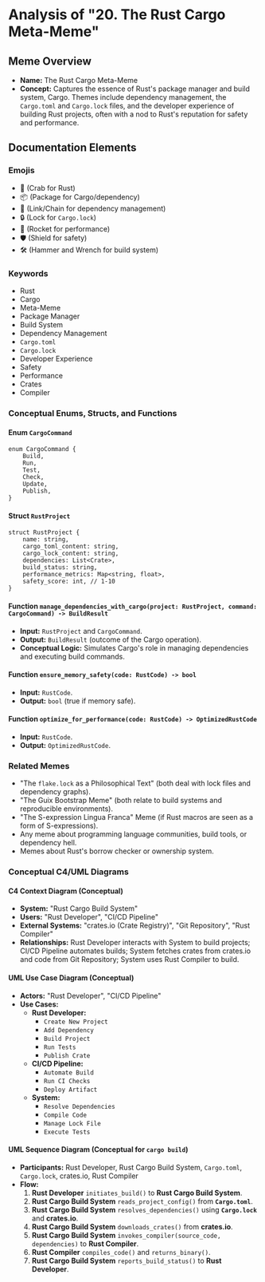 # Analysis of "20. The Rust Cargo Meta-Meme"

## Meme Overview
*   **Name:** The Rust Cargo Meta-Meme
*   **Concept:** Captures the essence of Rust's package manager and build system, Cargo. Themes include dependency management, the `Cargo.toml` and `Cargo.lock` files, and the developer experience of building Rust projects, often with a nod to Rust's reputation for safety and performance.

## Documentation Elements

### Emojis
*   🦀 (Crab for Rust)
*   📦 (Package for Cargo/dependency)
*   🔗 (Link/Chain for dependency management)
*   🔒 (Lock for `Cargo.lock`)
*   🚀 (Rocket for performance)
*   🛡️ (Shield for safety)
*   🛠️ (Hammer and Wrench for build system)

### Keywords
*   Rust
*   Cargo
*   Meta-Meme
*   Package Manager
*   Build System
*   Dependency Management
*   `Cargo.toml`
*   `Cargo.lock`
*   Developer Experience
*   Safety
*   Performance
*   Crates
*   Compiler

### Conceptual Enums, Structs, and Functions

#### Enum `CargoCommand`
```
enum CargoCommand {
    Build,
    Run,
    Test,
    Check,
    Update,
    Publish,
}
```

#### Struct `RustProject`
```
struct RustProject {
    name: string,
    cargo_toml_content: string,
    cargo_lock_content: string,
    dependencies: List<Crate>,
    build_status: string,
    performance_metrics: Map<string, float>,
    safety_score: int, // 1-10
}
```

#### Function `manage_dependencies_with_cargo(project: RustProject, command: CargoCommand) -> BuildResult`
*   **Input:** `RustProject` and `CargoCommand`.
*   **Output:** `BuildResult` (outcome of the Cargo operation).
*   **Conceptual Logic:** Simulates Cargo's role in managing dependencies and executing build commands.

#### Function `ensure_memory_safety(code: RustCode) -> bool`
*   **Input:** `RustCode`.
*   **Output:** `bool` (true if memory safe).

#### Function `optimize_for_performance(code: RustCode) -> OptimizedRustCode`
*   **Input:** `RustCode`.
*   **Output:** `OptimizedRustCode`.

### Related Memes
*   "The `flake.lock` as a Philosophical Text" (both deal with lock files and dependency graphs).
*   "The Guix Bootstrap Meme" (both relate to build systems and reproducible environments).
*   "The S-expression Lingua Franca" Meme (if Rust macros are seen as a form of S-expressions).
*   Any meme about programming language communities, build tools, or dependency hell.
*   Memes about Rust's borrow checker or ownership system.

### Conceptual C4/UML Diagrams

#### C4 Context Diagram (Conceptual)
*   **System:** "Rust Cargo Build System"
*   **Users:** "Rust Developer", "CI/CD Pipeline"
*   **External Systems:** "crates.io (Crate Registry)", "Git Repository", "Rust Compiler"
*   **Relationships:** Rust Developer interacts with System to build projects; CI/CD Pipeline automates builds; System fetches crates from crates.io and code from Git Repository; System uses Rust Compiler to build.

#### UML Use Case Diagram (Conceptual)
*   **Actors:** "Rust Developer", "CI/CD Pipeline"
*   **Use Cases:**
    *   **Rust Developer:**
        *   `Create New Project`
        *   `Add Dependency`
        *   `Build Project`
        *   `Run Tests`
        *   `Publish Crate`
    *   **CI/CD Pipeline:**
        *   `Automate Build`
        *   `Run CI Checks`
        *   `Deploy Artifact`
    *   **System:**
        *   `Resolve Dependencies`
        *   `Compile Code`
        *   `Manage Lock File`
        *   `Execute Tests`

#### UML Sequence Diagram (Conceptual for `cargo build`)
*   **Participants:** Rust Developer, Rust Cargo Build System, `Cargo.toml`, `Cargo.lock`, crates.io, Rust Compiler
*   **Flow:**
    1.  **Rust Developer** `initiates_build()` to **Rust Cargo Build System**.
    2.  **Rust Cargo Build System** `reads_project_config()` from **`Cargo.toml`**.
    3.  **Rust Cargo Build System** `resolves_dependencies()` using **`Cargo.lock`** and **crates.io**.
    4.  **Rust Cargo Build System** `downloads_crates()` from **crates.io**.
    5.  **Rust Cargo Build System** `invokes_compiler(source_code, dependencies)` to **Rust Compiler**.
    6.  **Rust Compiler** `compiles_code()` and `returns_binary()`.
    7.  **Rust Cargo Build System** `reports_build_status()` to **Rust Developer**.
